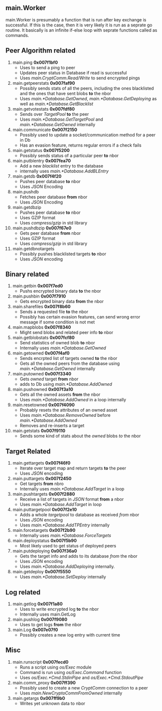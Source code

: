 ## main.Worker
main.Worker is presumably a function that is run after key exchange is successful.
If this is the case, then it is very likely it is run as a seprate go routine.
It basically is an infinite if-else loop with seprate functions called as commands.

## Peer Algorithm related
1. main.ping __0x007f1bf0__
	- Uses to send a ping to peer
	- Updates peer status in Database if read is successful
	- Uses _main.CryptComm.Read/Write_ to send encrypted pings
2. main.getpeerstats __0x007faf90__
	- Possibly sends stats of all the peers, including the ones blacklisted and the ones that have sent blobs __to__ the nbor
	- Uses _main.*Database.GetOwned_, _main.*Database.GetDeploying_ as well as _main.*Database.GetBlacklist_
3. main.getvotestats __0x007fdf80__
	- Sends over _TargetPool_ __to__ the peer
	- Uses _main.*Database.GetTargetPool_ and _main.*Database.GetOwned_ internally
4. main.communicate __0x007f2150__
	- Possibly used to update a socket/communication method for a peer in Db
	- Has an evasion feature, returns regular errors if a check fails
5. main.getstatus __0x007f5200__
	- Possibly sends status of a particular peer __to__ nbor
6. main.putblentry __0x007fea70__
	- Add a new _blacklist_ entry to the database
	- internally uses _main.*Database.AddBLEntry_
7. main.getdb __0x007f4f20__
	- Pushes peer database __to__ nbor
	- Uses _JSON_ Encoding 
8. main.pushdb
	- Fetches peer database __from__ nbor
	- Uses _JSON_ Encoding
9. main.getdbzip
	- Pushes peer database __to__ nbor
	- Uses GZIP format
	- Uses _compress/gzip_ in std library
10. main.pushdbzip __0x007f67e0__
	- Gets peer database __from__ nbor
	- Uses GZIP format
	- Uses _compress/gzip_ in std library
11. main.getdbnotargets 
	- Possibly pushes blacklisted targets __to__ nbor
	- Uses _JSON_ encoding

## Binary related
1. main.getbin __0x007f7ed0__
	- Pushs encrypted binary data __to__ the nbor
2. main.pushbin __0x007f7910__
	- Gets encrypted binary data __from__ the nbor
3. main.sharefiles __0x007f8b60__
	- Sends a requested file __to__ the nbor
	- Possibly has certain evasion features, can send wrong error message if some condition is not met
4. main.mapblobs __0x007f8340__
	- Might send blobs and related peer info __to__ nbor
5. main.getblobstats __0x007fcf80__
	- Send statistics of owned blob __to__ nbor
	- Internally uses _main.*Database.GetOwned_
6. main.getowned __0x007f4af0__
	- Sends encrpted list of targets owned __to__ the nbor
	- Gets all the owned peers from the database using _main.*Database.GetOwned_ internally
7. main.putowned __0x007f3340__
	- Gets _owned_ target __from__ nbor
	- adds to Db using _main.*Database.AddOwned_
8. main.pushowned __0x007f3a10__
	- Gets all the owned assets __from__ the nbor
	- Uses _main.*Database.AddOwned_ in a loop internally
9. main.resetowned __0x007f4090__
	- Probably resets the attributes of an owned asset
	- Uses _main.*Database.RemoveOwned_ before _main.*Database.AddOwned_
	- Removes and re-inserts a target
10. main.getstats __0x007f9110__
	- Sends some kind of stats about the _owned_ blobs _to_ the nbor

## Target Related
1. main.gettargets __0x007f46f0__
	- Iterate over target map and return targets __to__ the peer
	- Uses _JSON_ encoding
2. main.puttargets __0x007f2450__
	- Get targets __from__ nbro
	- Internally uses _main.*Database.AddTarget_ in a loop
3. main.pushtargets __0x007f2880__
	- Receive a list of targets in _JSON_ format __from__ a nbor
	- Uses _main.*Database.AddTarget_ in loop
4. main.puttargetpool __0x007f2e10__
	- Adds a whole _targetpool_ to database as received _from_ nbor
	- Uses _JSON_ encoding
	- Uses _main.*Database.AddTPEntry_ internally
5. main.forcetargets __0x007f2b90__
	- Internally uses _main.*Database.ForceTargets_
6. main.deploystatus __0x007f5b90__
	- Most likely used to get status of deployed peers
7. main.putdeploying __0x007f36a0__
	- Gets the target info and adds to its database _from_ the nbor
	- Uses _JSON_ encoding
	- Uses _main.*Database.AddDeploying_ internally.
8. main.getdeploy __0x007f5550__
	- Uses _main.*Database.SetDeploy_ internally

## Log related
1. main.getlog __0x007f1a80__
	- Uses to write encrypted log __to__ the nbor
	- Internally uses main.GetLog
2. main.pushlog __0x007f9080__
	- Uses to get logs __from__ the nbor
3. main.Log __0x007e07f0__
	- Possibly creates a new log entry with current time

## Misc
1. main.runscript __0x007fecd0__
	- Runs a script using _os/Exec_ module
	- Command is run using _os/Exec.Command_ function
	- Uses _os/Exec.*Cmd.StdinPipe_ and _os/Exec.*Cmd.StdoutPipe_
2. main.comm\_proxy __0x007ff390__
	- Possibly used to create a new _CryptComm_ connection to a peer
	- Uses _main.NewCryptoCommFromOwned_ internally
3. main.getargs __0x007ff9b0__
	- Writes yet unknown data to nbor
